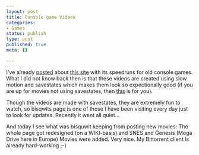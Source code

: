 ```yaml
---
layout: post
title: Console game Videos
categories:
- Games
status: publish
type: post
published: true
meta: {}

---
```

<p>
I've already <a href="http://www.gnegg.ch/archives/94-If-only-I-could-play-like-this.html">posted</a> about <a href="http://bisqwit.iki.fi/jutut/nesvideos/">this site</a> with its speedruns for old console games. What I did not know back then is that these videos are created using slow motion and savestates which makes them look so expectionally good (if you are up for movies not using savestates, then <a href="http://planetquake.com/sda/other/">this</a> is for you).
</p>
<p>Though the videos are made with savestates, they are extremely fun to watch, so bisqwits page is one of those I have been visiting every day just to look for updates. Recently it went all quiet...</p>
<p>And today I see what was bisquwit keeping from posting new movies: The whole page got redesigned (on a WIKI-basis) and SNES and Genesis (Mega Drive here in Europe) Movies were added.  Very nice. My Bittorrent client is already hard-working ;-)</p>
